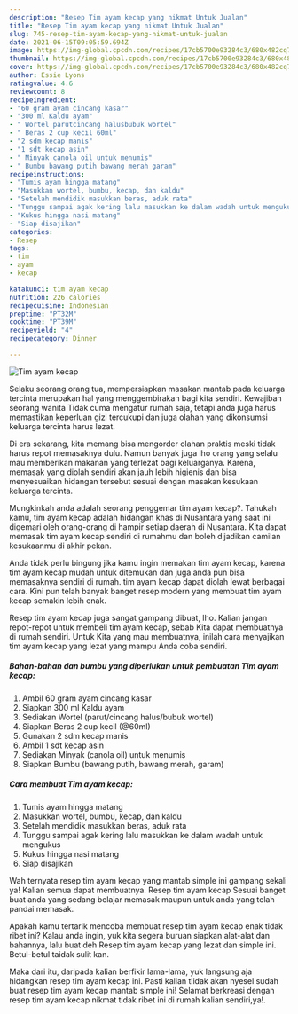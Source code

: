 ```yaml
---
description: "Resep Tim ayam kecap yang nikmat Untuk Jualan"
title: "Resep Tim ayam kecap yang nikmat Untuk Jualan"
slug: 745-resep-tim-ayam-kecap-yang-nikmat-untuk-jualan
date: 2021-06-15T09:05:59.694Z
image: https://img-global.cpcdn.com/recipes/17cb5700e93284c3/680x482cq70/tim-ayam-kecap-foto-resep-utama.jpg
thumbnail: https://img-global.cpcdn.com/recipes/17cb5700e93284c3/680x482cq70/tim-ayam-kecap-foto-resep-utama.jpg
cover: https://img-global.cpcdn.com/recipes/17cb5700e93284c3/680x482cq70/tim-ayam-kecap-foto-resep-utama.jpg
author: Essie Lyons
ratingvalue: 4.6
reviewcount: 8
recipeingredient:
- "60 gram ayam cincang kasar"
- "300 ml Kaldu ayam"
- " Wortel parutcincang halusbubuk wortel"
- " Beras 2 cup kecil 60ml"
- "2 sdm kecap manis"
- "1 sdt kecap asin"
- " Minyak canola oil untuk menumis"
- " Bumbu bawang putih bawang merah garam"
recipeinstructions:
- "Tumis ayam hingga matang"
- "Masukkan wortel, bumbu, kecap, dan kaldu"
- "Setelah mendidik masukkan beras, aduk rata"
- "Tunggu sampai agak kering lalu masukkan ke dalam wadah untuk mengukus"
- "Kukus hingga nasi matang"
- "Siap disajikan"
categories:
- Resep
tags:
- tim
- ayam
- kecap

katakunci: tim ayam kecap 
nutrition: 226 calories
recipecuisine: Indonesian
preptime: "PT32M"
cooktime: "PT39M"
recipeyield: "4"
recipecategory: Dinner

---
```



![Tim ayam kecap](https://img-global.cpcdn.com/recipes/17cb5700e93284c3/680x482cq70/tim-ayam-kecap-foto-resep-utama.jpg)

Selaku seorang orang tua, mempersiapkan masakan mantab pada keluarga tercinta merupakan hal yang menggembirakan bagi kita sendiri. Kewajiban seorang  wanita Tidak cuma mengatur rumah saja, tetapi anda juga harus memastikan keperluan gizi tercukupi dan juga olahan yang dikonsumsi keluarga tercinta harus lezat.

Di era  sekarang, kita memang bisa mengorder olahan praktis meski tidak harus repot memasaknya dulu. Namun banyak juga lho orang yang selalu mau memberikan makanan yang terlezat bagi keluarganya. Karena, memasak yang diolah sendiri akan jauh lebih higienis dan bisa menyesuaikan hidangan tersebut sesuai dengan masakan kesukaan keluarga tercinta. 



Mungkinkah anda adalah seorang penggemar tim ayam kecap?. Tahukah kamu, tim ayam kecap adalah hidangan khas di Nusantara yang saat ini digemari oleh orang-orang di hampir setiap daerah di Nusantara. Kita dapat memasak tim ayam kecap sendiri di rumahmu dan boleh dijadikan camilan kesukaanmu di akhir pekan.

Anda tidak perlu bingung jika kamu ingin memakan tim ayam kecap, karena tim ayam kecap mudah untuk ditemukan dan juga anda pun bisa memasaknya sendiri di rumah. tim ayam kecap dapat diolah lewat berbagai cara. Kini pun telah banyak banget resep modern yang membuat tim ayam kecap semakin lebih enak.

Resep tim ayam kecap juga sangat gampang dibuat, lho. Kalian jangan repot-repot untuk membeli tim ayam kecap, sebab Kita dapat membuatnya di rumah sendiri. Untuk Kita yang mau membuatnya, inilah cara menyajikan tim ayam kecap yang lezat yang mampu Anda coba sendiri.

<!--inarticleads1-->

##### Bahan-bahan dan bumbu yang diperlukan untuk pembuatan Tim ayam kecap:

1. Ambil 60 gram ayam cincang kasar
1. Siapkan 300 ml Kaldu ayam
1. Sediakan  Wortel (parut/cincang halus/bubuk wortel)
1. Siapkan  Beras 2 cup kecil (@60ml)
1. Gunakan 2 sdm kecap manis
1. Ambil 1 sdt kecap asin
1. Sediakan  Minyak (canola oil) untuk menumis
1. Siapkan  Bumbu (bawang putih, bawang merah, garam)




<!--inarticleads2-->

##### Cara membuat Tim ayam kecap:

1. Tumis ayam hingga matang
1. Masukkan wortel, bumbu, kecap, dan kaldu
1. Setelah mendidik masukkan beras, aduk rata
1. Tunggu sampai agak kering lalu masukkan ke dalam wadah untuk mengukus
1. Kukus hingga nasi matang
1. Siap disajikan




Wah ternyata resep tim ayam kecap yang mantab simple ini gampang sekali ya! Kalian semua dapat membuatnya. Resep tim ayam kecap Sesuai banget buat anda yang sedang belajar memasak maupun untuk anda yang telah pandai memasak.

Apakah kamu tertarik mencoba membuat resep tim ayam kecap enak tidak ribet ini? Kalau anda ingin, yuk kita segera buruan siapkan alat-alat dan bahannya, lalu buat deh Resep tim ayam kecap yang lezat dan simple ini. Betul-betul taidak sulit kan. 

Maka dari itu, daripada kalian berfikir lama-lama, yuk langsung aja hidangkan resep tim ayam kecap ini. Pasti kalian tiidak akan nyesel sudah buat resep tim ayam kecap mantab simple ini! Selamat berkreasi dengan resep tim ayam kecap nikmat tidak ribet ini di rumah kalian sendiri,ya!.

